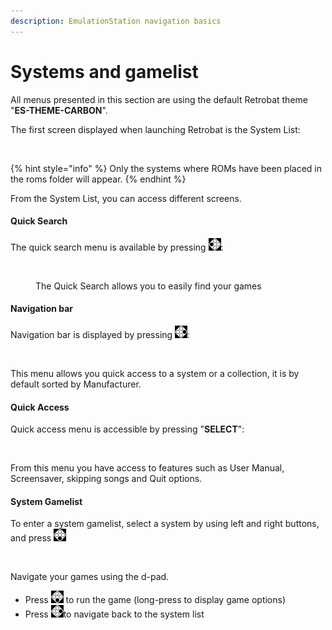 ```yaml
---
description: EmulationStation navigation basics
---
```


# Systems and gamelist

All menus presented in this section are using the default Retrobat theme "**ES-THEME-CARBON**".

The first screen displayed when launching Retrobat is the System List:

<figure><img src="https://i.imgur.com/pYMalry.png" alt=""><figcaption></figcaption></figure>

{% hint style="info" %}
Only the systems where ROMs have been placed in the roms folder will appear.
{% endhint %}

From the System List, you can access different screens.

#### Quick Search&#x20;

The quick search menu is available by pressing ![](<../.gitbook/assets/image (2).png>):&#x20;

<figure><img src="https://i.imgur.com/4jmo9se.png" alt=""><figcaption><p>The Quick Search allows you to easily find your games</p></figcaption></figure>

#### Navigation bar

Navigation bar is displayed by pressing ![](<../.gitbook/assets/image (4).png>):&#x20;

<figure><img src="https://i.imgur.com/X1GYL7I.png" alt=""><figcaption></figcaption></figure>

This menu allows you quick access to a system or a collection, it is by default sorted by Manufacturer.

#### Quick Access

Quick access menu is accessible by pressing "**SELECT**":

<figure><img src="https://i.imgur.com/1di2p43.png" alt=""><figcaption></figcaption></figure>

From this menu you have access to features such as User Manual, Screensaver, skipping songs and Quit options.

#### System Gamelist

To enter a system gamelist, select a system by using left and right buttons, and press ![](<../.gitbook/assets/image (1) (2).png>)

<figure><img src="https://i.imgur.com/TTC0HMH.png" alt=""><figcaption></figcaption></figure>

Navigate your games using the d-pad.

* Press ![](<../.gitbook/assets/image (1) (2).png>) to run the game (long-press to display game options)
* Press ![](<../.gitbook/assets/image (4).png>)to navigate back to the system list
